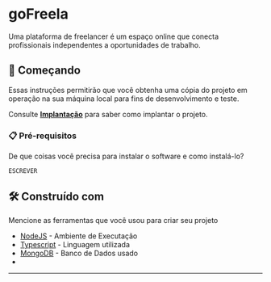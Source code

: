 # goFreela

Uma plataforma de freelancer é um espaço online que conecta profissionais independentes a oportunidades de trabalho.

## 🚀 Começando

Essas instruções permitirão que você obtenha uma cópia do projeto em operação na sua máquina local para fins de desenvolvimento e teste.

Consulte **[Implantação](#-implanta%C3%A7%C3%A3o)** para saber como implantar o projeto.

### 📋 Pré-requisitos

De que coisas você precisa para instalar o software e como instalá-lo?

```
ESCREVER

```

## 🛠️ Construído com

Mencione as ferramentas que você usou para criar seu projeto

* [NodeJS](https://nodejs.org/en/docs) - Ambiente de Executação
* [Typescript](https://www.typescriptlang.org/docs/) - Linguagem utilizada
* [MongoDB](https://www.mongodb.com/docs/) - Banco de Dados usado
* 
---
